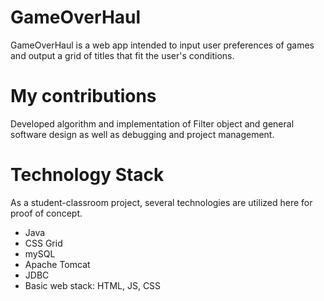 # GameOverHaul

GameOverHaul is a web app intended to input user preferences of games and output a grid of titles that fit the user's conditions.

# My contributions
Developed algorithm and implementation of Filter object and general software design as well as debugging and project management.

# Technology Stack
As a student-classroom project, several technologies are utilized here for proof of concept.
* Java
* CSS Grid
* mySQL
* Apache Tomcat
* JDBC
* Basic web stack: HTML, JS, CSS


